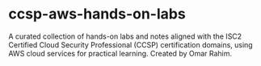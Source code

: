 # ccsp-aws-hands-on-labs
A curated collection of hands-on labs and notes aligned with the ISC2 Certified Cloud Security Professional (CCSP) certification domains, using AWS cloud services for practical learning. Created by Omar Rahim.
